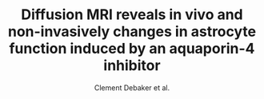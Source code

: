 ---
cat: ciel
subcat: neurophysics
bestof: false
author: Clement Debaker et al.
title: Diffusion MRI reveals in vivo and non-invasively changes in astrocyte function induced by an aquaporin-4 inhibitor
journal: PLOS ONE
year: 2020
type: article
url: https -//dx.plos.org/10.1371/journal.pone.0229702
doi: 10.1371/journal.pone.0229702
---